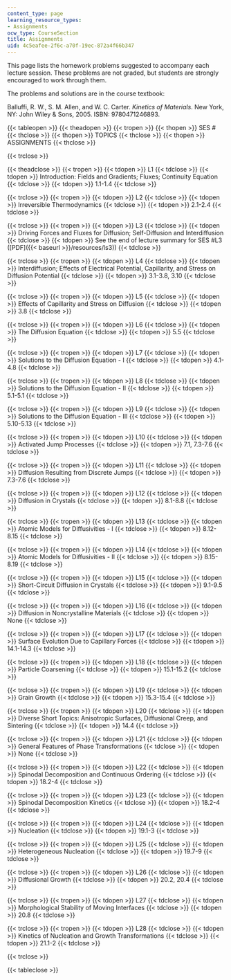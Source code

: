```yaml
---
content_type: page
learning_resource_types:
- Assignments
ocw_type: CourseSection
title: Assignments
uid: 4c5eafee-2f6c-a70f-19ec-872a4f66b347
---
```


This page lists the homework problems suggested to accompany each lecture session. These problems are not graded, but students are strongly encouraged to work through them.

The problems and solutions are in the course textbook:

Balluffi, R. W., S. M. Allen, and W. C. Carter. _Kinetics of Materials_. New York, NY: John Wiley & Sons, 2005. ISBN: 9780471246893.

{{< tableopen >}}
{{< theadopen >}}
{{< tropen >}}
{{< thopen >}}
SES #
{{< thclose >}}
{{< thopen >}}
TOPICS
{{< thclose >}}
{{< thopen >}}
ASSIGNMENTS
{{< thclose >}}

{{< trclose >}}

{{< theadclose >}}
{{< tropen >}}
{{< tdopen >}}
L1
{{< tdclose >}}
{{< tdopen >}}
Introduction: Fields and Gradients; Fluxes; Continuity Equation
{{< tdclose >}}
{{< tdopen >}}
1.1-1.4
{{< tdclose >}}

{{< trclose >}}
{{< tropen >}}
{{< tdopen >}}
L2
{{< tdclose >}}
{{< tdopen >}}
Irreversible Thermodynamics
{{< tdclose >}}
{{< tdopen >}}
2.1-2.4
{{< tdclose >}}

{{< trclose >}}
{{< tropen >}}
{{< tdopen >}}
L3
{{< tdclose >}}
{{< tdopen >}}
Driving Forces and Fluxes for Diffusion; Self-Diffusion and Interdiffusion
{{< tdclose >}}
{{< tdopen >}}
See the end of lecture summary for SES #L3 ([PDF]({{< baseurl >}}/resources/ls3))
{{< tdclose >}}

{{< trclose >}}
{{< tropen >}}
{{< tdopen >}}
L4
{{< tdclose >}}
{{< tdopen >}}
Interdiffusion; Effects of Electrical Potential, Capillarity, and Stress on Diffusion Potential
{{< tdclose >}}
{{< tdopen >}}
3.1-3.8, 3.10
{{< tdclose >}}

{{< trclose >}}
{{< tropen >}}
{{< tdopen >}}
L5
{{< tdclose >}}
{{< tdopen >}}
Effects of Capillarity and Stress on Diffusion
{{< tdclose >}}
{{< tdopen >}}
3.8
{{< tdclose >}}

{{< trclose >}}
{{< tropen >}}
{{< tdopen >}}
L6
{{< tdclose >}}
{{< tdopen >}}
The Diffusion Equation
{{< tdclose >}}
{{< tdopen >}}
5.5
{{< tdclose >}}

{{< trclose >}}
{{< tropen >}}
{{< tdopen >}}
L7
{{< tdclose >}}
{{< tdopen >}}
Solutions to the Diffusion Equation - I
{{< tdclose >}}
{{< tdopen >}}
4.1-4.8
{{< tdclose >}}

{{< trclose >}}
{{< tropen >}}
{{< tdopen >}}
L8
{{< tdclose >}}
{{< tdopen >}}
Solutions to the Diffusion Equation - II
{{< tdclose >}}
{{< tdopen >}}
5.1-5.1
{{< tdclose >}}

{{< trclose >}}
{{< tropen >}}
{{< tdopen >}}
L9
{{< tdclose >}}
{{< tdopen >}}
Solutions to the Diffusion Equation - III
{{< tdclose >}}
{{< tdopen >}}
5.10-5.13
{{< tdclose >}}

{{< trclose >}}
{{< tropen >}}
{{< tdopen >}}
L10
{{< tdclose >}}
{{< tdopen >}}
Activated Jump Processes
{{< tdclose >}}
{{< tdopen >}}
7.1, 7.3-7.6
{{< tdclose >}}

{{< trclose >}}
{{< tropen >}}
{{< tdopen >}}
L11
{{< tdclose >}}
{{< tdopen >}}
Diffusion Resulting from Discrete Jumps
{{< tdclose >}}
{{< tdopen >}}
7.3-7.6
{{< tdclose >}}

{{< trclose >}}
{{< tropen >}}
{{< tdopen >}}
L12
{{< tdclose >}}
{{< tdopen >}}
Diffusion in Crystals
{{< tdclose >}}
{{< tdopen >}}
8.1-8.8
{{< tdclose >}}

{{< trclose >}}
{{< tropen >}}
{{< tdopen >}}
L13
{{< tdclose >}}
{{< tdopen >}}
Atomic Models for Diffusivities - I
{{< tdclose >}}
{{< tdopen >}}
8.12-8.15
{{< tdclose >}}

{{< trclose >}}
{{< tropen >}}
{{< tdopen >}}
L14
{{< tdclose >}}
{{< tdopen >}}
Atomic Models for Diffusivities - II
{{< tdclose >}}
{{< tdopen >}}
8.15-8.19
{{< tdclose >}}

{{< trclose >}}
{{< tropen >}}
{{< tdopen >}}
L15
{{< tdclose >}}
{{< tdopen >}}
Short-Circuit Diffusion in Crystals
{{< tdclose >}}
{{< tdopen >}}
9.1-9.5
{{< tdclose >}}

{{< trclose >}}
{{< tropen >}}
{{< tdopen >}}
L16
{{< tdclose >}}
{{< tdopen >}}
Diffusion in Noncrystalline Materials
{{< tdclose >}}
{{< tdopen >}}
None
{{< tdclose >}}

{{< trclose >}}
{{< tropen >}}
{{< tdopen >}}
L17
{{< tdclose >}}
{{< tdopen >}}
Surface Evolution Due to Capillary Forces
{{< tdclose >}}
{{< tdopen >}}
14.1-14.3
{{< tdclose >}}

{{< trclose >}}
{{< tropen >}}
{{< tdopen >}}
L18
{{< tdclose >}}
{{< tdopen >}}
Particle Coarsening
{{< tdclose >}}
{{< tdopen >}}
15.1-15.2
{{< tdclose >}}

{{< trclose >}}
{{< tropen >}}
{{< tdopen >}}
L19
{{< tdclose >}}
{{< tdopen >}}
Grain Growth
{{< tdclose >}}
{{< tdopen >}}
15.3-15.4
{{< tdclose >}}

{{< trclose >}}
{{< tropen >}}
{{< tdopen >}}
L20
{{< tdclose >}}
{{< tdopen >}}
Diverse Short Topics: Anisotropic Surfaces, Diffusional Creep, and Sintering
{{< tdclose >}}
{{< tdopen >}}
14.4
{{< tdclose >}}

{{< trclose >}}
{{< tropen >}}
{{< tdopen >}}
L21
{{< tdclose >}}
{{< tdopen >}}
General Features of Phase Transformations
{{< tdclose >}}
{{< tdopen >}}
None
{{< tdclose >}}

{{< trclose >}}
{{< tropen >}}
{{< tdopen >}}
L22
{{< tdclose >}}
{{< tdopen >}}
Spinodal Decomposition and Continuous Ordering
{{< tdclose >}}
{{< tdopen >}}
18.2-4
{{< tdclose >}}

{{< trclose >}}
{{< tropen >}}
{{< tdopen >}}
L23
{{< tdclose >}}
{{< tdopen >}}
Spinodal Decomposition Kinetics
{{< tdclose >}}
{{< tdopen >}}
18.2-4
{{< tdclose >}}

{{< trclose >}}
{{< tropen >}}
{{< tdopen >}}
L24
{{< tdclose >}}
{{< tdopen >}}
Nucleation
{{< tdclose >}}
{{< tdopen >}}
19.1-3
{{< tdclose >}}

{{< trclose >}}
{{< tropen >}}
{{< tdopen >}}
L25
{{< tdclose >}}
{{< tdopen >}}
Heterogeneous Nucleation
{{< tdclose >}}
{{< tdopen >}}
19.7-9
{{< tdclose >}}

{{< trclose >}}
{{< tropen >}}
{{< tdopen >}}
L26
{{< tdclose >}}
{{< tdopen >}}
Diffusional Growth
{{< tdclose >}}
{{< tdopen >}}
20.2, 20.4
{{< tdclose >}}

{{< trclose >}}
{{< tropen >}}
{{< tdopen >}}
L27
{{< tdclose >}}
{{< tdopen >}}
Morphological Stability of Moving Interfaces
{{< tdclose >}}
{{< tdopen >}}
20.8
{{< tdclose >}}

{{< trclose >}}
{{< tropen >}}
{{< tdopen >}}
L28
{{< tdclose >}}
{{< tdopen >}}
Kinetics of Nucleation and Growth Transformations
{{< tdclose >}}
{{< tdopen >}}
21.1-2
{{< tdclose >}}

{{< trclose >}}

{{< tableclose >}}
